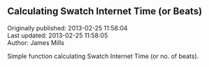 ## Calculating Swatch Internet Time (or Beats)  
Originally published: 2013-02-25 11:58:04  
Last updated: 2013-02-25 11:58:05  
Author: James Mills  
  
Simple function calculating Swatch Internet Time (or no. of beats).
